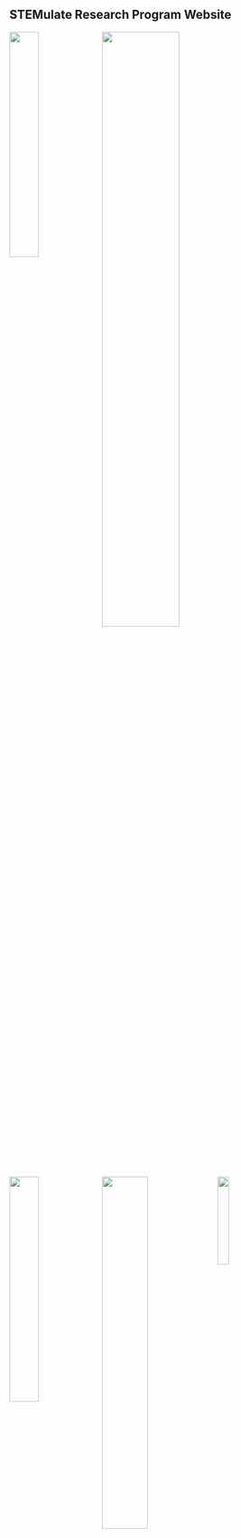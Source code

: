 ## STEMulate Research Program Website 

<img src="https://github.com/user-attachments/assets/d6d9fd54-db08-4a86-b04b-dd7a46570706" align="left" width="32%">
<img src="https://github.com/user-attachments/assets/4d86fe8f-ef09-4db1-9940-c5e20f8c61f4" align="left" width="52%">
<img src="https://github.com/user-attachments/assets/2af34595-4208-4220-b3d8-8710f5e59a2d" align="left" width="32%">
<img src="https://github.com/user-attachments/assets/5667bb77-bf87-4b83-b561-f61b7a7426fa" align="left" width="40%">
<img src="https://github.com/user-attachments/assets/30da8b92-1a53-486c-8c21-669fa78e3fd3" align="left" width="20%">
